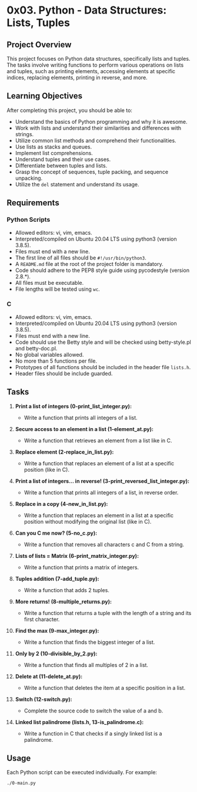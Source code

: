 # 0x03. Python - Data Structures: Lists, Tuples

## Project Overview

This project focuses on Python data structures, specifically lists and tuples. The tasks involve writing functions to perform various operations on lists and tuples, such as printing elements, accessing elements at specific indices, replacing elements, printing in reverse, and more.

## Learning Objectives

After completing this project, you should be able to:

- Understand the basics of Python programming and why it is awesome.
- Work with lists and understand their similarities and differences with strings.
- Utilize common list methods and comprehend their functionalities.
- Use lists as stacks and queues.
- Implement list comprehensions.
- Understand tuples and their use cases.
- Differentiate between tuples and lists.
- Grasp the concept of sequences, tuple packing, and sequence unpacking.
- Utilize the `del` statement and understand its usage.

## Requirements

### Python Scripts

- Allowed editors: vi, vim, emacs.
- Interpreted/compiled on Ubuntu 20.04 LTS using python3 (version 3.8.5).
- Files must end with a new line.
- The first line of all files should be `#!/usr/bin/python3`.
- A `README.md` file at the root of the project folder is mandatory.
- Code should adhere to the PEP8 style guide using pycodestyle (version 2.8.*).
- All files must be executable.
- File lengths will be tested using `wc`.

### C

- Allowed editors: vi, vim, emacs.
- Interpreted/compiled on Ubuntu 20.04 LTS using python3 (version 3.8.5).
- Files must end with a new line.
- Code should use the Betty style and will be checked using betty-style.pl and betty-doc.pl.
- No global variables allowed.
- No more than 5 functions per file.
- Prototypes of all functions should be included in the header file `lists.h`.
- Header files should be include guarded.

## Tasks

1. **Print a list of integers (0-print_list_integer.py):**
   - Write a function that prints all integers of a list.

2. **Secure access to an element in a list (1-element_at.py):**
   - Write a function that retrieves an element from a list like in C.

3. **Replace element (2-replace_in_list.py):**
   - Write a function that replaces an element of a list at a specific position (like in C).

4. **Print a list of integers... in reverse! (3-print_reversed_list_integer.py):**
   - Write a function that prints all integers of a list, in reverse order.

5. **Replace in a copy (4-new_in_list.py):**
   - Write a function that replaces an element in a list at a specific position without modifying the original list (like in C).

6. **Can you C me now? (5-no_c.py):**
   - Write a function that removes all characters c and C from a string.

7. **Lists of lists = Matrix (6-print_matrix_integer.py):**
   - Write a function that prints a matrix of integers.

8. **Tuples addition (7-add_tuple.py):**
   - Write a function that adds 2 tuples.

9. **More returns! (8-multiple_returns.py):**
   - Write a function that returns a tuple with the length of a string and its first character.

10. **Find the max (9-max_integer.py):**
    - Write a function that finds the biggest integer of a list.

11. **Only by 2 (10-divisible_by_2.py):**
    - Write a function that finds all multiples of 2 in a list.

12. **Delete at (11-delete_at.py):**
    - Write a function that deletes the item at a specific position in a list.

13. **Switch (12-switch.py):**
    - Complete the source code to switch the value of a and b.

14. **Linked list palindrome (lists.h, 13-is_palindrome.c):**
    - Write a function in C that checks if a singly linked list is a palindrome.

## Usage

Each Python script can be executed individually. For example:
```bash
./0-main.py

